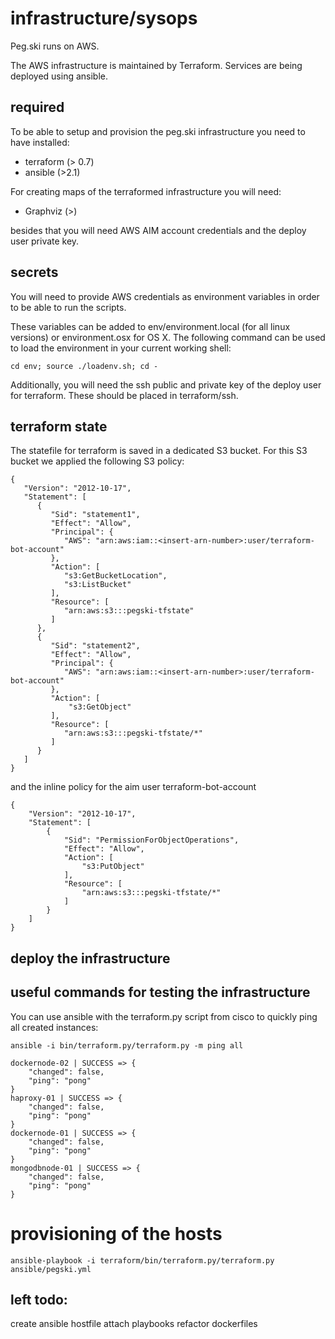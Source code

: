 # infrastructure/sysops

Peg.ski runs on AWS.

The AWS infrastructure is maintained by Terraform. Services are being deployed using ansible.

## required

To be able to setup and provision the peg.ski infrastructure you need to have installed:

*   terraform (> 0.7)
*   ansible (>2.1)

For creating maps of the terraformed infrastructure you will need:
*   Graphviz (>)

besides that you will need AWS AIM account credentials and the deploy user private key. 

## secrets
You will need to provide AWS credentials as environment variables in order to be able to run the scripts.

These variables can be added to env/environment.local (for all linux versions) or environment.osx for OS X. 
 The following command can be used to load the environment in your current working shell:
 
  ```
  cd env; source ./loadenv.sh; cd -
  ```

Additionally, you will need the ssh public and private key of the deploy user for terraform. These should be placed in terraform/ssh.

## terraform state
The statefile for terraform is saved in a dedicated S3 bucket.
For this S3 bucket we applied the following S3 policy:
```
{
   "Version": "2012-10-17",
   "Statement": [
      {
         "Sid": "statement1",
         "Effect": "Allow",
         "Principal": {
            "AWS": "arn:aws:iam::<insert-arn-number>:user/terraform-bot-account"
         },
         "Action": [
            "s3:GetBucketLocation",
            "s3:ListBucket"
         ],
         "Resource": [
            "arn:aws:s3:::pegski-tfstate"
         ]
      },
      {
         "Sid": "statement2",
         "Effect": "Allow",
         "Principal": {
            "AWS": "arn:aws:iam::<insert-arn-number>:user/terraform-bot-account"
         },
         "Action": [
             "s3:GetObject"
         ],
         "Resource": [
            "arn:aws:s3:::pegski-tfstate/*"
         ]
      }
   ]
}
```

and the inline policy for the aim user terraform-bot-account
```
{
    "Version": "2012-10-17",
    "Statement": [
        {
            "Sid": "PermissionForObjectOperations",
            "Effect": "Allow",
            "Action": [
                "s3:PutObject"
            ],
            "Resource": [
                "arn:aws:s3:::pegski-tfstate/*"
            ]
        }
    ]
}
```


## deploy the infrastructure 


## useful commands for testing the infrastructure

You can use ansible with the terraform.py script from cisco to quickly ping all created instances:

```
ansible -i bin/terraform.py/terraform.py -m ping all

dockernode-02 | SUCCESS => {
    "changed": false, 
    "ping": "pong"
}
haproxy-01 | SUCCESS => {
    "changed": false, 
    "ping": "pong"
}
dockernode-01 | SUCCESS => {
    "changed": false, 
    "ping": "pong"
}
mongodbnode-01 | SUCCESS => {
    "changed": false, 
    "ping": "pong"
}

```
# provisioning of the hosts

```
ansible-playbook -i terraform/bin/terraform.py/terraform.py ansible/pegski.yml
```


## left todo:
 
 create ansible hostfile
 attach playbooks
 refactor dockerfiles

 
